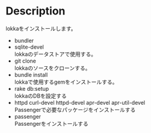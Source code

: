 Description
===========
lokkaをインストールします。

* bundler  
* sqlite-devel  
lokkaのデータストアで使用する。
* git clone  
lokkaのソースをクローンする。
* bundle install  
lokkaで使用するgemをインストールする。 
* rake db:setup  
lokkaのDBを設定する
* httpd curl-devel httpd-devel apr-devel apr-util-devel  
Passengerで必要なパッケージをインストールする
* passenger  
Passengerをインストールする

